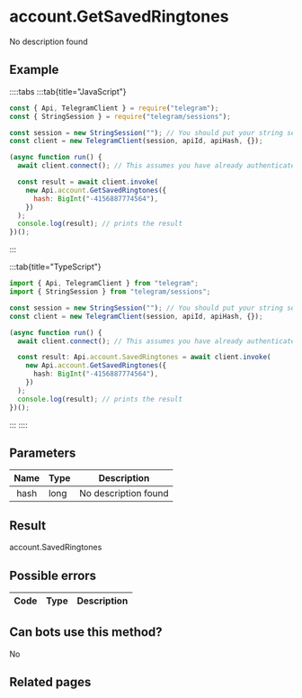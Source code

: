 # account.GetSavedRingtones

No description found

## Example

::::tabs
:::tab{title="JavaScript"}

```js
const { Api, TelegramClient } = require("telegram");
const { StringSession } = require("telegram/sessions");

const session = new StringSession(""); // You should put your string session here
const client = new TelegramClient(session, apiId, apiHash, {});

(async function run() {
  await client.connect(); // This assumes you have already authenticated with .start()

  const result = await client.invoke(
    new Api.account.GetSavedRingtones({
      hash: BigInt("-4156887774564"),
    })
  );
  console.log(result); // prints the result
})();
```

:::

:::tab{title="TypeScript"}

```ts
import { Api, TelegramClient } from "telegram";
import { StringSession } from "telegram/sessions";

const session = new StringSession(""); // You should put your string session here
const client = new TelegramClient(session, apiId, apiHash, {});

(async function run() {
  await client.connect(); // This assumes you have already authenticated with .start()

  const result: Api.account.SavedRingtones = await client.invoke(
    new Api.account.GetSavedRingtones({
      hash: BigInt("-4156887774564"),
    })
  );
  console.log(result); // prints the result
})();
```

:::
::::

## Parameters

| Name | Type | Description          |
| :--: | ---- | -------------------- |
| hash | long | No description found |

## Result

account.SavedRingtones

## Possible errors

| Code | Type | Description |
| :--: | ---- | ----------- |

## Can bots use this method?

No

## Related pages
